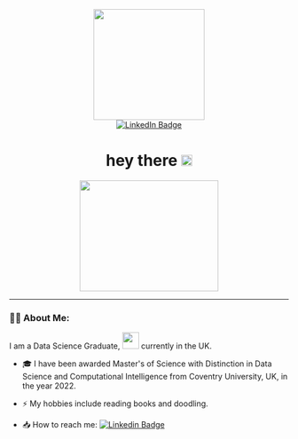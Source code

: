 <div id="header" align="center">
  <img src="https://media.giphy.com/media/M9kgjEsLG6LMbYC9dl/giphy.gif" width="200"/>
</div>
<div id="badges" align="center">
  <a href="https://www.linkedin.com/in/rohith-reddy-chityala/">
    <img src="https://img.shields.io/badge/LinkedIn-blue?style=for-the-badge&logo=linkedin&logoColor=white" alt="LinkedIn Badge"/>
  </a>
</div>
<div id="badges" align="center">
  <img src="https://komarev.com/ghpvc/?username=Rohith655&style=flat-square&color=blue" alt=""/>
 </a>
</div> 
<h1 id="header" align="center">
  hey there 
  <img src="https://media.giphy.com/media/hvRJCLFzcasrR4ia7z/giphy.gif" width="20px"/>
</h1>

<div align="center">
  <img src="https://media.giphy.com/media/3oKIPEqDGUULpEU0aQ/giphy.gif" width="250" height="200"/>
</div>

---

### :man_technologist: About Me: 
I am a Data Science Graduate, <img src="https://media.giphy.com/media/WUlplcMpOCEmTGBtBW/giphy.gif" width="30"> currently in the UK.
- :mortar_board: I have been awarded Master's of Science with Distinction in Data Science and Computational Intelligence from Coventry University, UK, in the year 2022. 

- :zap: My hobbies include reading books and doodling.

- :inbox_tray: How to reach me: [![Linkedin Badge](https://img.shields.io/badge/-LinkedIn-blue?style=flat&logo=Linkedin&logoColor=white)](https://www.linkedin.com/in/rohith-reddy-chityala/)
